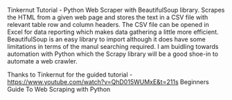 Tinkernut Tutorial - Python Web Scraper with BeautifulSoup library.
Scrapes the HTML from a given web page and stores the text in a CSV file with relevant table row and column headers. 
The CSV file can be opened in Excel for data reporting which makes data gathering a little more efficient. 
BeautifulSoup is an easy library to import although it does have some limitations in terms of the manul searching required. 
I am buidling towards automation with Python which the Scrapy library will be a good shoe-in to automate a web crawler.

Thanks to Tinkernut for the guided tutorial - https://www.youtube.com/watch?v=QhD015WUMxE&t=211s Beginners Guide To Web Scraping with Python

